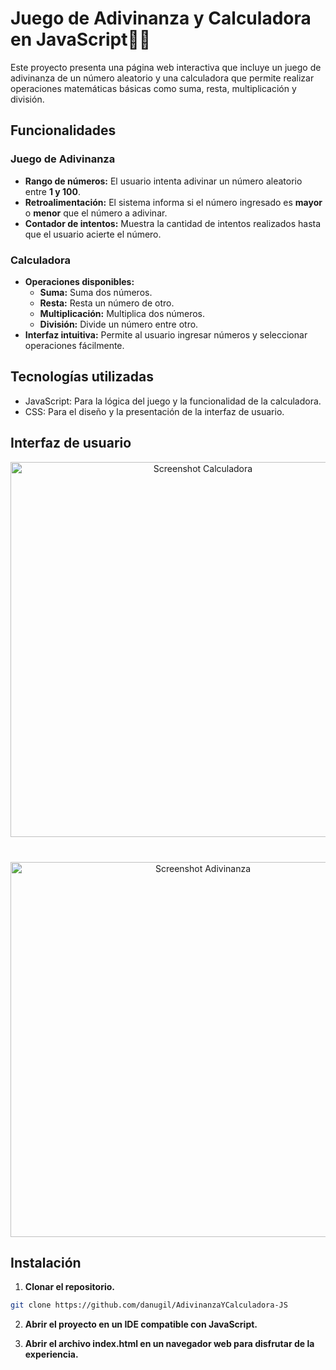 # Juego de Adivinanza y Calculadora en JavaScript👩‍💻

Este proyecto presenta una página web interactiva que incluye un juego de adivinanza de un número aleatorio y una calculadora que permite realizar operaciones matemáticas básicas como suma, resta, multiplicación y división.


## Funcionalidades

### Juego de Adivinanza
- **Rango de números:** El usuario intenta adivinar un número aleatorio entre **1 y 100**.
- **Retroalimentación:** El sistema informa si el número ingresado es **mayor** o **menor** que el número a adivinar.
- **Contador de intentos:** Muestra la cantidad de intentos realizados hasta que el usuario acierte el número.

### Calculadora
- **Operaciones disponibles:**
  - **Suma:** Suma dos números.
  - **Resta:** Resta un número de otro.
  - **Multiplicación:** Multiplica dos números.
  - **División:** Divide un número entre otro.
- **Interfaz intuitiva:** Permite al usuario ingresar números y seleccionar operaciones fácilmente.


## Tecnologías utilizadas

- JavaScript: Para la lógica del juego y la funcionalidad de la calculadora.
- CSS: Para el diseño y la presentación de la interfaz de usuario.


 ## Interfaz de usuario

<div align="center">  
  <img align="center" src="https://i.ibb.co/rKhn7x8/calculadora.png"  width=600 alt="Screenshot Calculadora" style="margin-bottom: 20px;" heigth="110%">
  <img align="center" src="https://i.ibb.co/SPFzR1w/adivinanza.png"  width=600 alt="Screenshot Adivinanza" style="margin-top: 20px;">
</div>


## Instalación

1. **Clonar el repositorio.**
```bash
git clone https://github.com/danugil/AdivinanzaYCalculadora-JS
```

2. **Abrir el proyecto en un IDE compatible con JavaScript.**

3. **Abrir el archivo index.html en un navegador web para disfrutar de la experiencia.**
